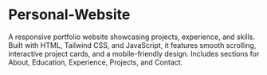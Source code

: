 # Personal-Website
A responsive portfolio website showcasing projects, experience, and skills. Built with HTML, Tailwind CSS, and JavaScript, it features smooth scrolling, interactive project cards, and a mobile-friendly design. Includes sections for About, Education, Experience, Projects, and Contact.
